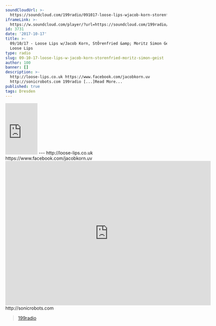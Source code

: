 ```yaml
---
soundCloudUrl: >-
  https://soundcloud.com/199radio/091017-loose-lips-wjacob-korn-storenfried-moritz-simon-geist
iframeLink: >-
  https://w.soundcloud.com/player/?url=https://soundcloud.com/199radio/091017-loose-lips-wjacob-korn-storenfried-moritz-simon-geist&color=00aabb&auto_play=false&hide_related=false&show_comments=true&show_user=true&show_reposts=false
id: 3731
date: '2017-10-17'
title: >-
  09/10/17 - Loose Lips w/Jacob Korn, StÖrenfried &amp; Moritz Simon Geist -
  Loose Lips
type: radio
slug: 09-10-17-loose-lips-w-jacob-korn-storenfried-moritz-simon-geist
author: 100
banner: []
description: >-
  http://loose-lips.co.uk https://www.facebook.com/jacobkorn.uv
  http://sonicrobots.com 199radio [...]Read More...
published: true
tags: Dresden
---
```

<iframe id="sc-widget" title="title" width="100" height="160" scrolling="no" frameborder="yes" allow="autoplay" src="https://w.soundcloud.com/player/?url=https://soundcloud.com/199radio/091017-loose-lips-wjacob-korn-storenfried-moritz-simon-geist&amp;color=00aabb&amp;auto_play=false&amp;hide_related=false&amp;show_comments=true&amp;show_user=true&amp;show_reposts=false"></iframe>
---
http://loose-lips.co.uk  
https://www.facebook.com/jacobkorn.uv  
<iframe loading="lazy" title="STÖRENFRIED" width="640" height="450" scrolling="no" frameborder="no" src="https://w.soundcloud.com/player/?visual=true&amp;url=https%3A%2F%2Fapi.soundcloud.com%2Fusers%2F17634974&amp;show_artwork=true&amp;maxwidth=640&amp;maxheight=960&amp;dnt=1"></iframe>  
http://sonicrobots.com

> [199radio](https://newriverstudios.com/199radio/)

<iframe class="wp-embedded-content" sandbox="allow-scripts" security="restricted" style="position: absolute; clip: rect(1px, 1px, 1px, 1px);" title="“199radio” — New River Studios" src="https://newriverstudios.com/199radio/embed/#?secret=e7Jx6n7eB4" data-secret="e7Jx6n7eB4" width="600" height="338" frameborder="0" marginwidth="0" marginheight="0" scrolling="no"></iframe>